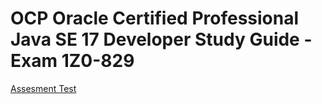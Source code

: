 # OCP Oracle Certified Professional Java SE 17 Developer Study Guide - Exam 1Z0-829

[Assesment Test](AssessmentTest/AssesmentTest.md)